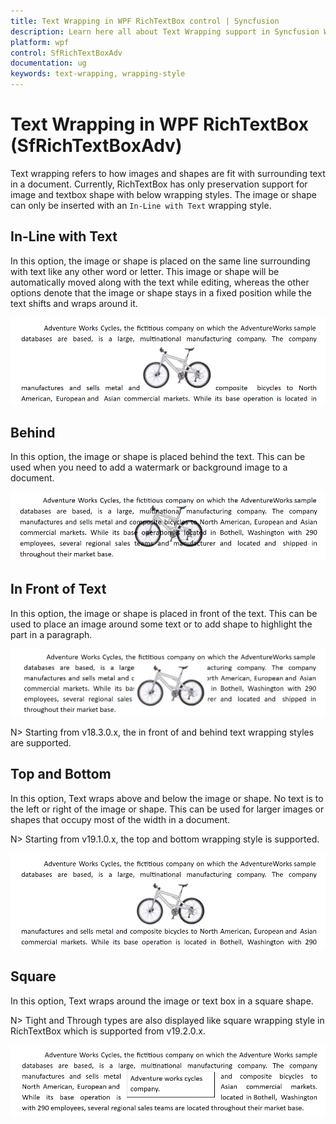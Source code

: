 ```yaml
---
title: Text Wrapping in WPF RichTextBox control | Syncfusion
description: Learn here all about Text Wrapping support in Syncfusion WPF RichTextBox (SfRichTextBoxAdv) control and more.
platform: wpf
control: SfRichTextBoxAdv
documentation: ug
keywords: text-wrapping, wrapping-style
---
```

# Text Wrapping in WPF RichTextBox (SfRichTextBoxAdv)
Text wrapping refers to how images and shapes are fit with surrounding text in a document. Currently, RichTextBox has only preservation support for image and textbox shape with below wrapping styles. The image or shape can only be inserted with an `In-Line with Text` wrapping style. 

## In-Line with Text
In this option, the image or shape is placed on the same line surrounding with text like any other word or letter. This image or shape will be automatically moved along with the text while editing, whereas the other options denote that the image or shape stays in a fixed position while the text shifts and wraps around it.

![view of image with inline wrapping style in RichTextBox](Text-Wrapping_images/inline-textwrapping.PNG)

## Behind
In this option, the image or shape is placed behind the text. This can be used when you need to add a watermark or background image to a document.

![view of image with behind wrapping style in RichTextBox](Text-Wrapping_images/behind-textwrapping.PNG)

## In Front of Text
In this option, the image or shape is placed in front of the text. This can be used to place an image around some text or to add shape to highlight the part in a paragraph.

![view of image with in front of text wrapping style in RichTextBox](Text-Wrapping_images/infront-textwrapping.PNG)

N> Starting from v18.3.0.x, the in front of and behind text wrapping styles are supported.

## Top and Bottom
In this option, Text wraps above and below the image or shape. No text is to the left or right of the image or shape. This can be used for larger images or shapes that occupy most of the width in a document.

N> Starting from v19.1.0.x, the top and bottom wrapping style is supported.

![view of image with top and bottom wrapping style in RichTextBox](Text-Wrapping_images/topandbottom-textwrapping.PNG)

## Square
In this option, Text wraps around the image or text box in a square shape.

N> Tight and Through types are also displayed like square wrapping style in RichTextBox which is supported from v19.2.0.x.

![view of shape with square wrapping style in RichTextBox](Text-Wrapping_images/square-textwrapping.PNG)

 


